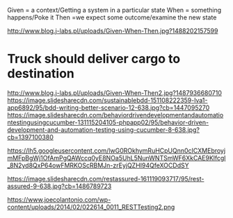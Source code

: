 Given = a context/Getting a system in a particular state
When = something happens/Poke it
Then =we expect some outcome/examine the new state


http://www.blog.j-labs.pl/uploads/Given-When-Then.jpg?1488202157599

# Truck should deliver cargo to destination
http://www.blog.j-labs.pl/uploads/Given-When-Then2.jpg?1487936680710
https://image.slidesharecdn.com/sustainablebdd-151108222359-lva1-app6892/95/bdd-writing-better-scenario-12-638.jpg?cb=1447095270
https://image.slidesharecdn.com/behaviordrivendevelopmentandautomationtestingusingcucumber-131115204105-phpapp02/95/behavior-driven-development-and-automation-testing-using-cucumber-8-638.jpg?cb=1397100380

https://lh5.googleusercontent.com/lwG0ROkhymRuHCpUQnn0cICXMEbroyjmMFpBgWj1OfAmPgQAWccq0yE8NOa5UhL5NunWNTSmWF6XkCAE9Klfcgl_8N2yd8QxP64owFMRKOScRBMJn-zrEyjQZHI94QfeXOCDdSY

https://image.slidesharecdn.com/restassured-161119093717/95/rest-assured-9-638.jpg?cb=1486789723

https://www.joecolantonio.com/wp-content/uploads/2014/02/022614_0011_RESTTesting2.png
